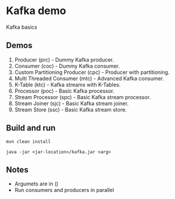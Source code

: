 # Kafka demo

Kafka basics

## Demos

1. Producer (prc) - Dummy Kafka producer.
2. Consumer (coc) - Dummy Kafka consumer.
3. Custom Partitioning Producer (cpc) - Producer with partitioning.
4. Multi Threaded Consumer (mtc) - Advanced Kafka consumer.
5. K-Table (ktc) - Kafka streams with K-Tables.
6. Processor (poc) - Basic Kafka processor.
7. Stream Processor (spc) - Basic Kafka stream processor.
8. Stream Joiner (sjc) - Basic Kafka stream joiner.
9. Stream Store (ssc) - Basic Kafka stream store.

## Build and run

```
mvn clean install

java -jar <jar-location>/kafka.jar <arg>
```

## Notes

-  Argumets are in ()
-  Run consumers and producers in parallel
